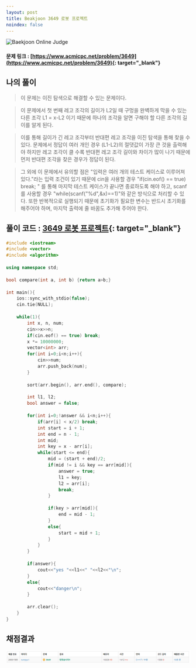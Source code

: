 ```yaml
---
layout: post
title: Beakjoon 3649 로봇 프로젝트
noindex: false
---
```


![Baekjoon Online Judge](https://onlinejudgeimages.s3-ap-northeast-1.amazonaws.com/images/boj-og-1200.png)

#### 문제 링크 : [https://www.acmicpc.net/problem/3649](https://www.acmicpc.net/problem/3649){: target="_blank"}


## 나의 풀이
> 이 문제는 이진 탐색으로 해결할 수 있는 문제이다.         
            
> 이 문제에서 첫 번째 레고 조각의 길이가 L2일 때 구멍을 완벽하게 막을 수 있는 다른 조각 L1 = x-L2 이기 때문에 하나의 조각을 알면 구해야 할 다른 조각의 길이를 알게 된다.                  

> 이를 통해 길이가 긴 레고 조각부터 반대편 레고 조각을 이진 탐색을 통해 찾을 수 있다. 문제에서 정답이 여러 개인 경우 (L1-L2)의 절댓값이 가장 큰 것을 출력해야 하지만 레고 조각이 클 수록 반대편 레고 조각 길이와 차이가 많이 나기 때문에 먼저 반대편 조각을 찾은 경우가 정답이 된다.            

> 그 외에 이 문제에서 유의할 점은 "입력은 여러 개의 테스트 케이스로 이루어져 있다."라는 입력 조건이 있기 때문에 cin을 사용할 경우 "if(cin.eof() == true) break; " 를 통해 마지막 테스트 케이스가 끝나면 종료하도록 해야 하고, scanf를 사용할 경우 "while(scanf("%d",&x)==1)"와 같은 방식으로 처리할 수 있다. 또한 반복적으로 실행되기 때문에 초기화가 필요한 변수는 반드시 초기화를 해주어야 하며, 마지막 출력에 줄 바꿈도 추가해 주어야 한다.

## 풀이 코드 : [3649 로봇 프로젝트](https://github.com/sun-pyo/algorithm/blob/main/Beakjoon/3649.cpp){: target="_blank"}

```c++
#include <iostream>
#include <vector>
#include <algorithm>

using namespace std;

bool compare(int a, int b) {return a>b;}

int main(){
    ios::sync_with_stdio(false);
    cin.tie(NULL);

    while(1){
        int x, n, num;
        cin>>x>>n;
        if(cin.eof() == true) break; 
        x *= 10000000;
        vector<int> arr;
        for(int i=0;i<n;i++){
            cin>>num;
            arr.push_back(num);
        }

        sort(arr.begin(), arr.end(), compare);

        int l1, l2;
        bool answer = false;

        for(int i=0;!answer && i<n;i++){
            if(arr[i] < x/2) break;
            int start = i + 1;
            int end = n - 1;
            int mid;
            int key = x - arr[i];
            while(start <= end){
                mid = (start + end)/2;
                if(mid != i && key == arr[mid]){
                    answer = true;
                    l1 = key;
                    l2 = arr[i];
                    break;
                }

                if(key > arr[mid]){
                    end = mid - 1;
                }
                else{
                    start = mid + 1;
                }
            }
        }

        if(answer){
            cout<<"yes "<<l1<<" "<<l2<<"\n";
        }
        else{
            cout<<"danger\n";
        }

        arr.clear();
    }
}
```


## 채점결과
![49993](\algorithm\img\beakjoon_3649.PNG)